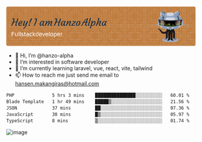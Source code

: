 ![Header](./github-header-image.png)

- 👋 Hi, I’m @hanzo-alpha
- 👀 I’m interested in software developer
- 🌱 I’m currently learning laravel, vue, react, vite, tailwind
- 📫 How to reach me just send me email to hansen.makangiras@hotmail.com 

<!---
hanzo-alpha/hanzo-alpha is a ✨ special ✨ repository because its `README.md` (this file) appears on your GitHub profile.
You can click the Preview link to take a look at your changes.
--->

<!--START_SECTION:waka-->

```txt
PHP              5 hrs 3 mins    ███████████████░░░░░░░░░░   60.01 %
Blade Template   1 hr 49 mins    █████▒░░░░░░░░░░░░░░░░░░░   21.56 %
JSON             37 mins         ██░░░░░░░░░░░░░░░░░░░░░░░   07.36 %
JavaScript       30 mins         █▒░░░░░░░░░░░░░░░░░░░░░░░   05.97 %
TypeScript       8 mins          ▒░░░░░░░░░░░░░░░░░░░░░░░░   01.74 %
```

<!--END_SECTION:waka-->

![image](https://github.com/hanzo-alpha/hanzo-alpha/assets/111342797/c4bd2977-6123-4017-8652-6e166259b484)

